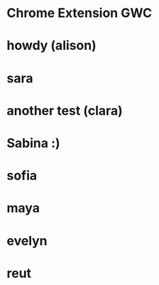 # Chrome Extension GWC
# howdy (alison)
# sara
# another test (clara)
# Sabina :)
# sofia
# maya
# evelyn
# reut

